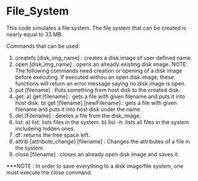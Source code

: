 # File_System

This code simulates a file system.
The file system that can be created is nearly equal to 33 MB.

Commands that can be used:
1) createfs [disk_img_name] : creates a disk image of user defined name.
2) open [disk_img_name] : opens an already existing disk image.
NOTE: The following commands need creation or opening of a disk image before executing.
If executed withou an open disk image, these functions will return an error message
saying no disk image is open.
3) put [filename] : Puts something from host disk to the created disk.
4) get:
  a) get [filename] : gets a file with given filename and puts it into host disk.
  b) get [filename] [newFilename] : gets a file with given filename and puts it into host disk under the name <newFilename>.
5) del [Filename] : deletes a file from the disk_image.
6) list:
  a) list: lists files in the system.
  b) list -h: lists all files in the system includeing hidden ones.
7) df: returns the free space left.
8) attrib [attribute_change] [filename] : Changes the attributes of a file in the system
9) close [filename] : closes an already open disk image and saves it.

***NOTE : In order to save everything to a disk image/file system, one must execute the close command.
